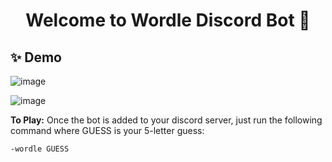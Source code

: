 <h1 align="center">Welcome to Wordle Discord Bot 👋</h1>

## ✨ Demo
![image](https://github.com/natalie-ly/Wordle-Discord-Bot/assets/144157865/288ddd3b-e7e7-4fa7-b68c-185487ab8c20)

![image](https://github.com/natalie-ly/Wordle-Discord-Bot/assets/144157865/f7a1e496-88af-45c2-baea-8afd20ea35ef)

**To Play:** Once the bot is added to your discord server, just run the following command where GUESS is your 5-letter guess:

```sh
-wordle GUESS
```
